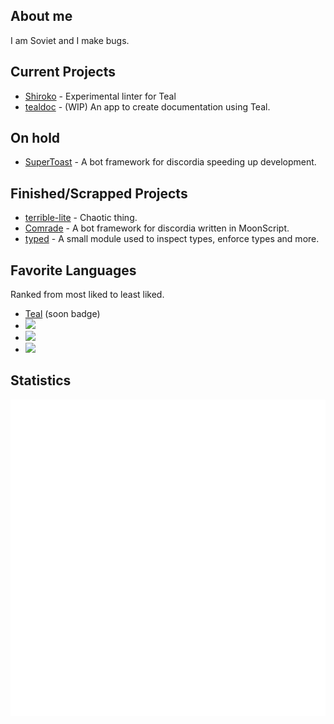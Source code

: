 ## About me

I am Soviet and I make bugs.

## Current Projects

* [Shiroko](https://github.com/SovietKitsune/shiroko) - Experimental linter for Teal
* [tealdoc](https://github.com/SovietKitsune/tealdoc) - (WIP) An app to create documentation using Teal.

## On hold

* [SuperToast](https://github.com/SovietKitsune/SuperToast) - A bot framework for discordia speeding up development.

## Finished/Scrapped Projects

* [terrible-lite](https://github.com/SovietKitsune/terrible-lite) - Chaotic thing.
* [Comrade](https://github.com/SovietKitsune/Comrade) - A bot framework for discordia written in MoonScript.
* [typed](https://github.com/SovietKitsune/typed) - A small module used to inspect types, enforce types and more.

## Favorite Languages

Ranked from most liked to least liked.

* [Teal](https://github.com/teal-language/tl) (soon badge)
* [![](https://img.shields.io/badge/Lua-2C2D72?style=flat-square&logo=lua)](https://lua.org)
* [![](https://img.shields.io/badge/Rust-000000?style=flat-square&logo=rust)](https://rust-lang.org)
* [![](https://img.shields.io/badge/Go-EEEEEE?st00ADD8yle=flat-square&logo=go)](https://golang.org)

## Statistics

![Statistics](https://github.com/SovietKitsune/SovietKitsune/blob/master/github-metrics.svg)
